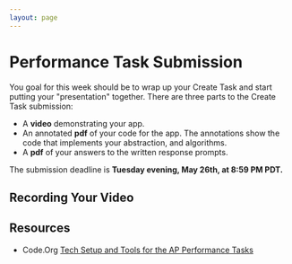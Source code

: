 ```yaml
---
layout: page
---
```


<!--img class="overview-image" src=""-->

# Performance Task Submission

You goal for this week should be to wrap up your Create Task and start putting your "presentation" together. There are three parts to the Create Task submission:
* A **video** demonstrating your app.
* An annotated **pdf** of your code for the app. The annotations show the code that implements your abstraction, and algorithms.
* A **pdf** of your answers to the written response prompts.

The submission deadline is **Tuesday evening, May 26th, at 8:59 PM PDT.**

## Recording Your Video

## Resources

* Code.Org [Tech Setup and Tools for the AP Performance Tasks](https://studio.code.org/s/csp-create-2019/stage/1/puzzle/2)

<!-- Pull in repostitory-scope variables from _data/page.yml -->
